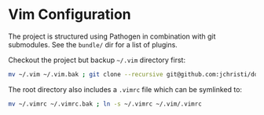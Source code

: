 # Vim Configuration
The project is structured using Pathogen in combination with git submodules. See the `bundle/` dir for a list of plugins.

Checkout the project but backup `~/.vim` directory first:
```bash
mv ~/.vim ~/.vim.bak ; git clone --recursive git@github.com:jchristi/dotvim ~/.vim
```

The root directory also includes a `.vimrc` file which can be symlinked to:
```bash
mv ~/.vimrc ~/.vimrc.bak ; ln -s ~/.vimrc ~/.vim/.vimrc
```
